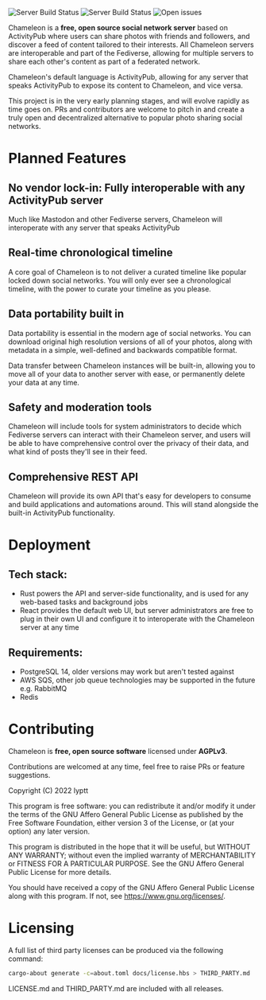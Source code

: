 ![Server Build Status](https://img.shields.io/github/workflow/status/lyptt/chameleon/CI?label=server%20build) ![Server Build Status](https://img.shields.io/github/workflow/status/lyptt/chameleon/CI%20Web?label=ui%20build) ![Open issues](https://img.shields.io/github/issues-raw/lyptt/chameleon?color=%2300cc00)

Chameleon is a **free, open source social network server** based on ActivityPub where users can share photos with friends and followers, and discover a feed of content tailored to their interests. All Chameleon servers are interoperable and part of the Fediverse, allowing for multiple servers to share each other's content as part of a federated network.

Chameleon's default language is ActivityPub, allowing for any server that speaks ActivityPub to expose its content to Chameleon, and vice versa.

This project is in the very early planning stages, and will evolve rapidly as time goes on. PRs and contributors are welcome to pitch in and create a truly open and decentralized alternative to popular photo sharing social networks.

# Planned Features

## No vendor lock-in: Fully interoperable with any ActivityPub server

Much like Mastodon and other Fediverse servers, Chameleon will interoperate with any server that speaks ActivityPub

## Real-time chronological timeline

A core goal of Chameleon is to not deliver a curated timeline like popular locked down social networks. You will only ever see a chronological timeline, with the power to curate your timeline as you please.

## Data portability built in

Data portability is essential in the modern age of social networks. You can download original high resolution versions of all of your photos, along with metadata in a simple, well-defined and backwards compatible format.

Data transfer between Chameleon instances will be built-in, allowing you to move all of your data to another server with ease, or permanently delete your data at any time.

## Safety and moderation tools

Chameleon will include tools for system administrators to decide which Fediverse servers can interact with their Chameleon server, and users will be able to have comprehensive control over the privacy of their data, and what kind of posts they'll see in their feed.

## Comprehensive REST API

Chameleon will provide its own API that's easy for developers to consume and build applications and automations around. This will stand alongside the built-in ActivityPub functionality.

# Deployment

## Tech stack:

- Rust powers the API and server-side functionality, and is used for any web-based tasks and background jobs
- React provides the default web UI, but server administrators are free to plug in their own UI and configure it to interoperate with the Chameleon server at any time

## Requirements:

- PostgreSQL 14, older versions may work but aren't tested against
- AWS SQS, other job queue technologies may be supported in the future e.g. RabbitMQ
- Redis

# Contributing

Chameleon is **free, open source software** licensed under **AGPLv3**.

Contributions are welcomed at any time, feel free to raise PRs or feature suggestions.

Copyright (C) 2022 lyptt

This program is free software: you can redistribute it and/or modify it under the terms of the GNU Affero General Public License as published by the Free Software Foundation, either version 3 of the License, or (at your option) any later version.

This program is distributed in the hope that it will be useful, but WITHOUT ANY WARRANTY; without even the implied warranty of MERCHANTABILITY or FITNESS FOR A PARTICULAR PURPOSE. See the GNU Affero General Public License for more details.

You should have received a copy of the GNU Affero General Public License along with this program. If not, see https://www.gnu.org/licenses/.

# Licensing

A full list of third party licenses can be produced via the following command:

```bash
cargo-about generate -c=about.toml docs/license.hbs > THIRD_PARTY.md
```

LICENSE.md and THIRD_PARTY.md are included with all releases.
